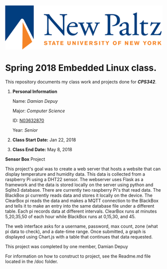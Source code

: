 ![New Paltz Logo](misc/newpaltzlogo.jpg)
# Spring 2018 Embedded Linux class.

This repository documents my class work and projects done for _**CPS342**_.

1. **Personal Information**

      Name: *Damian Depuy* 

      Major: *Computer Science* 

      ID: [N03632870](https://github.com/N03632870) 

      Year: *Senior*  

2. **Class Start Date:** Jan 22, 2018

3. **Class End Date:** May 8, 2018

**Sensor Box** Project

This project's goal was to create a web server that hosts a website that can display temperature and humidity data. This data is collected from a raspberry Pi using a DHT22 sensor. The webserver uses Flask as a framework and the data is stored locally on the server using python and Sqlite3 database. There are currently two raspberry Pi's that read data. The BlackBox pi currently reads data and stores it locally on the device. The ClearBox pi reads the data and makes a MQTT connection to the BlackBox and tells it to make an entry into the same database file under a different table. Each pi records data at different intervals. ClearBox runs at minutes 5,20,35,50 of each hour while BlackBox runs at 0,15,30, and 45. 

The web interface asks for a username, password, max count, zone (what pi data to check), and a date-time range. Once submitted, a graph is displayed using Chart.js with a table that continues that data requested. 

This project was completed by one member, Damian Depuy

For information on how to construct to project, see the Readme.md file located in the /doc folder.

